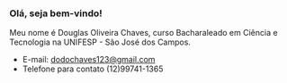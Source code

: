 ### Olá, seja bem-vindo! 

Meu nome é Douglas Oliveira Chaves, curso Bacharaleado em Ciência e Tecnologia na UNIFESP - São José dos Campos.

- E-mail: dodochaves123@gmail.com
- Telefone para contato (12)99741-1365
